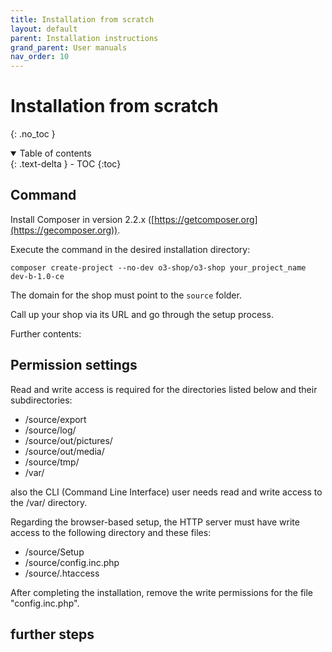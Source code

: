```yaml
---
title: Installation from scratch 
layout: default
parent: Installation instructions
grand_parent: User manuals
nav_order: 10
---
```


# Installation from scratch
{: .no_toc }

<details open markdown="block">
  <summary>
    Table of contents
  </summary>
  {: .text-delta }
- TOC
{:toc}
</details>

## Command

Install Composer in version 2.2.x ([https://getcomposer.org](https://gecomposer.org)).

Execute the command in the desired installation directory:

```
composer create-project --no-dev o3-shop/o3-shop your_project_name dev-b-1.0-ce
```

The domain for the shop must point to the `source` folder.

Call up your shop via its URL and go through the setup process.

Further contents:

## Permission settings

Read and write access is required for the directories listed below and their subdirectories:

- /source/export
- /source/log/
- /source/out/pictures/
- /source/out/media/
- /source/tmp/
- /var/

also the CLI (Command Line Interface) user needs read and write access to the /var/ directory.

Regarding the browser-based setup, the HTTP server must have write access to the following directory and these files:

- /source/Setup
- /source/config.inc.php
- /source/.htaccess

After completing the installation, remove the write permissions for the file "config.inc.php".

## further steps
